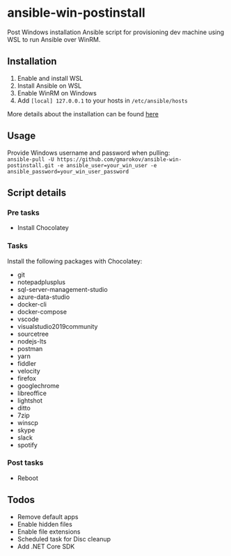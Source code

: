 # ansible-win-postinstall
Post Windows installation Ansible script for provisioning dev machine using WSL to run Ansible over WinRM.

## Installation
1. Enable and install WSL
3. Install Ansible on WSL
4. Enable WinRM on Windows
5. Add `[local] 127.0.0.1` to your hosts in `/etc/ansible/hosts`

More details about the installation can be found [here](https://dev.to/gmarokov/configure-your-dev-windows-machine-with-ansible-41aj)

## Usage
Provide Windows username and password when pulling:   
`ansible-pull -U https://github.com/gmarokov/ansible-win-postinstall.git -e ansible_user=your_win_user -e ansible_password=your_win_user_password`

## Script details 

### Pre tasks
- Install Chocolatey

### Tasks
Install the following packages with Chocolatey: 
 - git
 - notepadplusplus
 - sql-server-management-studio
 - azure-data-studio
 - docker-cli
 - docker-compose
 - vscode
 - visualstudio2019community
 - sourcetree
 - nodejs-lts
 - postman
 - yarn
 - fiddler
 - velocity
 - firefox
 - googlechrome
 - libreoffice
 - lightshot
 - ditto
 - 7zip
 - winscp
 - skype
 - slack
 - spotify

### Post tasks
- Reboot

## Todos
- Remove default apps
- Enable hidden files
- Enable file extensions
- Scheduled task for Disc cleanup
- Add .NET Core SDK
